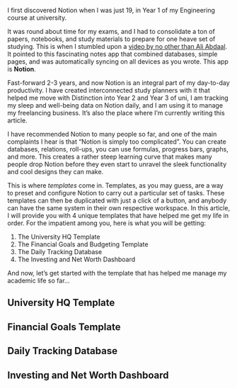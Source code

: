 I first discovered Notion when I was just 19, in Year 1 of my Engineering course at university.

It was round about time for my exams, and I had to consolidate a ton of papers, notebooks, and study materials to prepare for one heave set of studying. This is when I stumbled upon a [video by no other than Ali Abdaal](https://www.youtube.com/watch?v=ODl5FOMu8kI&t=696s). It pointed to this fascinating notes app that combined databases, simple pages, and was automatically syncing on all devices as you wrote. This app is **Notion**.

Fast-forward 2-3 years, and now Notion is an integral part of my day-to-day productivity. I have created interconnected study planners with it that helped me move with Distinction into Year 2 and Year 3 of uni, I am tracking my sleep and well-being data on Notion daily, and I am using it to manage my freelancing business. It’s also the place where I’m currently writing this article.

I have recommended Notion to many people so far, and one of the main complaints I hear is that “Notion is simply too complicated”. You can create databases, relations, roll-ups, you can use formulas, progress bars, graphs, and more. This creates a rather steep learning curve that makes many people drop Notion before they even start to unravel the sleek functionality and cool designs they can make.

This is where *templates* come in. Templates, as you may guess, are a way to preset and configure Notion to carry out a particular set of tasks. These templates can then be duplicated with just a click of a button, and anybody can have the same system in their own respective workspace. In this article, I will provide you with 4 unique templates that have helped me get my life in order. For the impatient among you, here is what you will be getting:

1. The University HQ Template
2. The Financial Goals and Budgeting Template
3. The Daily Tracking Database
4. The Investing and Net Worth Dashboard

And now, let’s get started with the template that has helped me manage my academic life so far…

## University HQ Template

## Financial Goals Template

## Daily Tracking Database

## Investing and Net Worth Dashboard